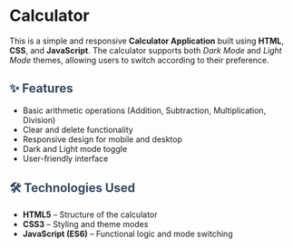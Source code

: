 # Calculator

 <p>
        This is a simple and responsive <strong>Calculator Application</strong> built using 
        <strong>HTML</strong>, <strong>CSS</strong>, and <strong>JavaScript</strong>. 
        The calculator supports both <em>Dark Mode</em> and <em>Light Mode</em> themes, allowing 
        users to switch according to their preference.
 </p>

 <h2 style="color: #34495e;">✨ Features</h2>
    <ul>
        <li>Basic arithmetic operations (Addition, Subtraction, Multiplication, Division)</li>
        <li>Clear and delete functionality</li>
        <li>Responsive design for mobile and desktop</li>
        <li>Dark and Light mode toggle</li>
        <li>User-friendly interface</li>
    </ul>

 <h2 style="color: #34495e;">🛠️ Technologies Used</h2>
    <ul>
        <li><strong>HTML5</strong> – Structure of the calculator</li>
        <li><strong>CSS3</strong> – Styling and theme modes</li>
        <li><strong>JavaScript (ES6)</strong> – Functional logic and mode switching</li>
    </ul>
